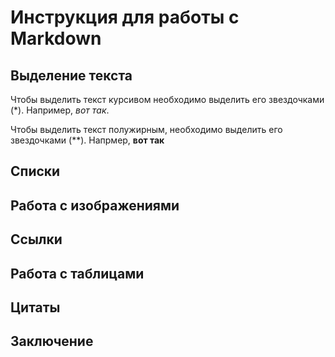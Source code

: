 # Инструкция для работы с Markdown

## Выделение текста

Чтобы выделить текст курсивом необходимо выделить его звездочками (*). Например, *вот так*.

Чтобы выделить текст полужирным, необходимо выделить его звездочками (**).
Напрмер, **вот так**

## Списки

## Работа с изображениями

## Ссылки

## Работа с таблицами

## Цитаты

## Заключение